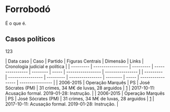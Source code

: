 # Forrobodó
É o que é.

## Casos políticos


123

| Data caso | Caso              | Partido   | Figuras Centrais | Dimensão | Links | Cronologia judicial e política  |
| --------- | ----------------- | --------- | ---------------- | -------- | ----- | ----------------- | ---------------- |
| --------- | ----------------- | --------- | ---------------- | -------- | ----- | ----------------- | ---------------- |
| 2006-2015 | Operação Marquês  | PS        | José Sócrates (PM) | 31 crimes, 34 M€ de luvas, 28 arguidos | [1](https://pt.wikipedia.org/wiki/Operação_Marquês) | 2017-10-11: Acusação formal. 2019-01-28: Instrução. |
| 2006-2015 | Operação Marquês  | PS        | José Sócrates (PM) | 31 crimes, 34 M€ de luvas, 28 arguidos | [1](https://pt.wikipedia.org/wiki/Operação_Marquês) | 2017-10-11: Acusação formal. 2019-01-28: Instrução. |
